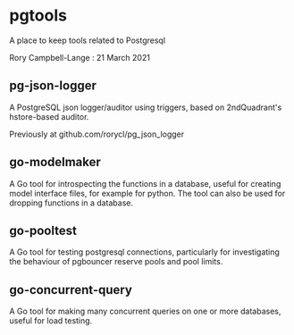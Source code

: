 # pgtools

A place to keep tools related to Postgresql

Rory Campbell-Lange : 21 March 2021

## pg-json-logger

A PostgreSQL json logger/auditor using triggers, based on 2ndQuadrant's
hstore-based auditor.

Previously at github.com/rorycl/pg_json_logger

## go-modelmaker

A Go tool for introspecting the functions in a database, useful for
creating model interface files, for example for python. The tool can
also be used for dropping functions in a database.

## go-pooltest

A Go tool for testing postgresql connections, particularly for
investigating the behaviour of pgbouncer reserve pools and pool limits.

## go-concurrent-query

A Go tool for making many concurrent queries on one or more databases,
useful for load testing.

